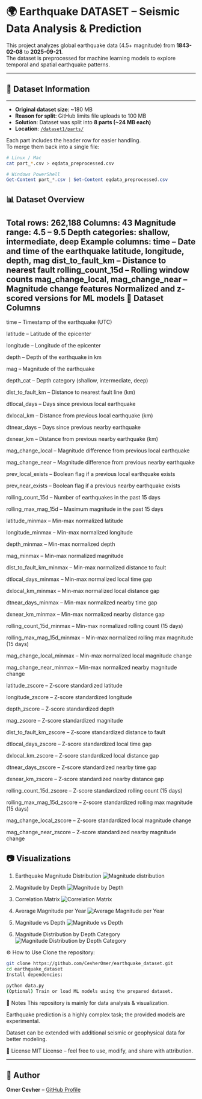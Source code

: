 # 🌍 Earthquake DATASET – Seismic Data Analysis & Prediction

This project analyzes global earthquake data (4.5+ magnitude) from **1843-02-08** to **2025-09-21**.  
The dataset is preprocessed for machine learning models to explore temporal and spatial earthquake patterns.

---

## 📂 Dataset Information
---
- **Original dataset size**: ~180 MB  
- **Reason for split**: GitHub limits file uploads to 100 MB  
- **Solution**: Dataset was split into **8 parts (~24 MB each)**  
- **Location**: [`/dataset1/parts/`](./dataset1/parts/)  

Each part includes the header row for easier handling.  
To merge them back into a single file:

```bash
# Linux / Mac
cat part_*.csv > eqdata_preprocessed.csv
```
```PowerShell
# Windows PowerShell
Get-Content part_*.csv | Set-Content eqdata_preprocessed.csv
```
📊 Dataset Overview
---
Total rows: 262,188
Columns: 43
Magnitude range: 4.5 – 9.5
Depth categories: shallow, intermediate, deep
Example columns:
time – Date and time of the earthquake
latitude, longitude, depth, mag
dist_to_fault_km – Distance to nearest fault
rolling_count_15d – Rolling window counts
mag_change_local, mag_change_near – Magnitude change features
Normalized and z-scored versions for ML models
📄 Dataset Columns
---
time – Timestamp of the earthquake (UTC)

latitude – Latitude of the epicenter

longitude – Longitude of the epicenter

depth – Depth of the earthquake in km

mag – Magnitude of the earthquake

depth_cat – Depth category (shallow, intermediate, deep)

dist_to_fault_km – Distance to nearest fault line (km)

dtlocal_days – Days since previous local earthquake

dxlocal_km – Distance from previous local earthquake (km)

dtnear_days – Days since previous nearby earthquake

dxnear_km – Distance from previous nearby earthquake (km)

mag_change_local – Magnitude difference from previous local earthquake

mag_change_near – Magnitude difference from previous nearby earthquake

prev_local_exists – Boolean flag if a previous local earthquake exists

prev_near_exists – Boolean flag if a previous nearby earthquake exists

rolling_count_15d – Number of earthquakes in the past 15 days

rolling_max_mag_15d – Maximum magnitude in the past 15 days

latitude_minmax – Min-max normalized latitude

longitude_minmax – Min-max normalized longitude

depth_minmax – Min-max normalized depth

mag_minmax – Min-max normalized magnitude

dist_to_fault_km_minmax – Min-max normalized distance to fault

dtlocal_days_minmax – Min-max normalized local time gap

dxlocal_km_minmax – Min-max normalized local distance gap

dtnear_days_minmax – Min-max normalized nearby time gap

dxnear_km_minmax – Min-max normalized nearby distance gap

rolling_count_15d_minmax – Min-max normalized rolling count (15 days)

rolling_max_mag_15d_minmax – Min-max normalized rolling max magnitude (15 days)

mag_change_local_minmax – Min-max normalized local magnitude change

mag_change_near_minmax – Min-max normalized nearby magnitude change

latitude_zscore – Z-score standardized latitude

longitude_zscore – Z-score standardized longitude

depth_zscore – Z-score standardized depth

mag_zscore – Z-score standardized magnitude

dist_to_fault_km_zscore – Z-score standardized distance to fault

dtlocal_days_zscore – Z-score standardized local time gap

dxlocal_km_zscore – Z-score standardized local distance gap

dtnear_days_zscore – Z-score standardized nearby time gap

dxnear_km_zscore – Z-score standardized nearby distance gap

rolling_count_15d_zscore – Z-score standardized rolling count (15 days)

rolling_max_mag_15d_zscore – Z-score standardized rolling max magnitude (15 days)

mag_change_local_zscore – Z-score standardized local magnitude change

mag_change_near_zscore – Z-score standardized nearby magnitude change

📷 Visualizations
---
1. Earthquake Magnitude Distribution ![Magnitude distribution](images/Figure_1.png)


2. Magnitude by Depth ![Magnitude by Depth](images/Figure_2.png)


3. Correlation Matrix ![Correlation Matrix](images/Figure_3.png)


4. Average Magnitude per Year ![Average Magnitude per Year](images/Figure_4.png)


5. Magnitude vs Depth ![Magnitude vs Depth](images/Figure_5.png)


6. Magnitude Distribution by Depth Category ![Magnitude Distribution by Depth Category](images/Figure_6.png)


⚙️ How to Use
Clone the repository:

```bash
git clone https://github.com/CevherOmer/earthquake_dataset.git
cd earthquake_dataset
Install dependencies:
```

```bash
python data.py
(Optional) Train or load ML models using the prepared dataset.
```
📌 Notes
This repository is mainly for data analysis & visualization.

Earthquake prediction is a highly complex task; the provided models are experimental.

Dataset can be extended with additional seismic or geophysical data for better modeling.

📜 License
MIT License – feel free to use, modify, and share with attribution.

---

## 👤 Author

**Omer Cevher** – [GitHub Profile](https://github.com/CevherOmer)

